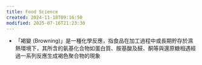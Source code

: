 ```yaml
---
title: Food Science
created: 2024-11-18T09:16:50
modified: 2025-07-16T21:23:30
---
```


* 「褐變 (Browning)」是一種化學反應，指食品在加工過程中或長期貯存於濕熱環境下，其所含的氨基化合物如蛋白質、胺基酸及醛、酮等與還原糖相遇經過一系列反應生成褐色聚合物的現象
